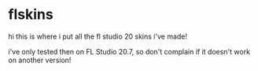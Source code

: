 # flskins

hi this is where i put all the fl studio 20 skins i've made!

i've only tested then on FL Studio 20.7, so don't complain if it doesn't work on another version!
